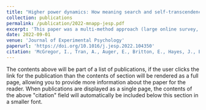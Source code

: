 ```yaml
---
title: "Higher power dynamics: How meaning search and self-transcendence inspire approach motivation and magnanimity"
collection: publications
permalink: /publication/2022-mnapp-jesp.pdf
excerpt: 'This paper was a multi-method approach (large online survey, EEG, behavioural measures in-lab) analyzing how meaning-making can increase approach motivation.'
date: 2022-09-01
venue: 'Journal of Experimental Psychology'
paperurl: 'https://doi.org/10.1016/j.jesp.2022.104350'
citation: 'McGregor, I., Tran, A., Auger, E., Britton, E., Hayes, J., Elnakouri, A., Eftekhari, E., Sharpinskyi, K., Arbiv, O.A. and Nash, K. (2022). Higher power dynamics: How meaning search and self-transcendence inspire approach motivation and magnanimity. Journal of Experimental Social Psychology, 102, 104350.'
---
```


The contents above will be part of a list of publications, if the user clicks the link for the publication than the contents of section will be rendered as a full page, allowing you to provide more information about the paper for the reader. When publications are displayed as a single page, the contents of the above "citation" field will automatically be included below this section in a smaller font.
